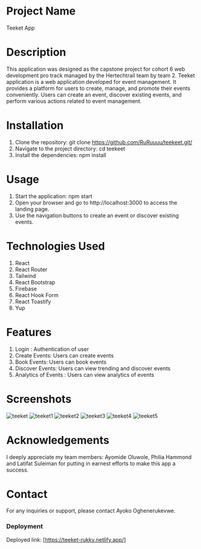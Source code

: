 # Project Name

Teeket App

# Description

This application was designed as the capstone project for cohort 6 web development pro track managed by the Hertechtrail team by team 2.
Teeket application is a web application developed for event management. It provides a platform for users to create, manage, and promote their events conveniently. Users can create an event, discover existing events, and perform various actions related to event management.

# Installation

1. Clone the repository: git clone <https://github.com/RuRuuuu/teekeet.git/>
2. Navigate to the project directory: cd teekeet
3. Install the dependencies: npm install

# Usage

1. Start the application: npm start
2. Open your browser and go to http://localhost:3000 to access the landing page.
3. Use the navigation buttons to create an event or discover existing events.

# Technologies Used

1. React
2. React Router
3. Tailwind
4. React Bootstrap
5. Firebase
6. React Hook Form
7. React Toastify
8. Yup

# Features

1. Login : Authentication of user
2. Create Events: Users can create events
3. Book Events: Users can book events
4. Discover Events: Users can view trending and discover events
5. Analytics of Events : Users can view analytics of events

# Screenshots

![teeket](https://github.com/gogurlbaby/teeket/assets/78927972/2e40a561-1693-4f4e-914a-f492e02607eb)
![teeket1](https://github.com/gogurlbaby/teeket/assets/78927972/c21ecb70-be6d-4463-b74d-1890f1b8bc66)
![teeket2](https://github.com/gogurlbaby/teeket/assets/78927972/80cb5821-4410-44c0-ae59-78a4fad9c803)
![teeket3](https://github.com/gogurlbaby/teeket/assets/78927972/4feebeba-3a38-48eb-9cce-6fae20623c26)
![teeket4](https://github.com/gogurlbaby/teeket/assets/78927972/055bcd0c-be84-4623-a44d-1888c0905df9)
![teeket5](https://github.com/gogurlbaby/teeket/assets/78927972/c55b7b0a-e87a-4bcc-8ed6-98be33a97cb7)

# Acknowledgements

I deeply appreciate my team members: Ayomide Oluwole, Philia Hammond and Latifat Suleiman
for putting in earnest efforts to make this app a success.

# Contact

For any inquiries or support, please contact Ayoko Oghenerukevwe.

### Deployment

Deployed link: [https://teeket-rukky.netlify.app/]
